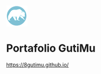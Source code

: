 ![alt text](assets/icons/logo_icon.png "Logo Title Text 1") 
# Portafolio GutiMu 

https://8gutimu.github.io/
